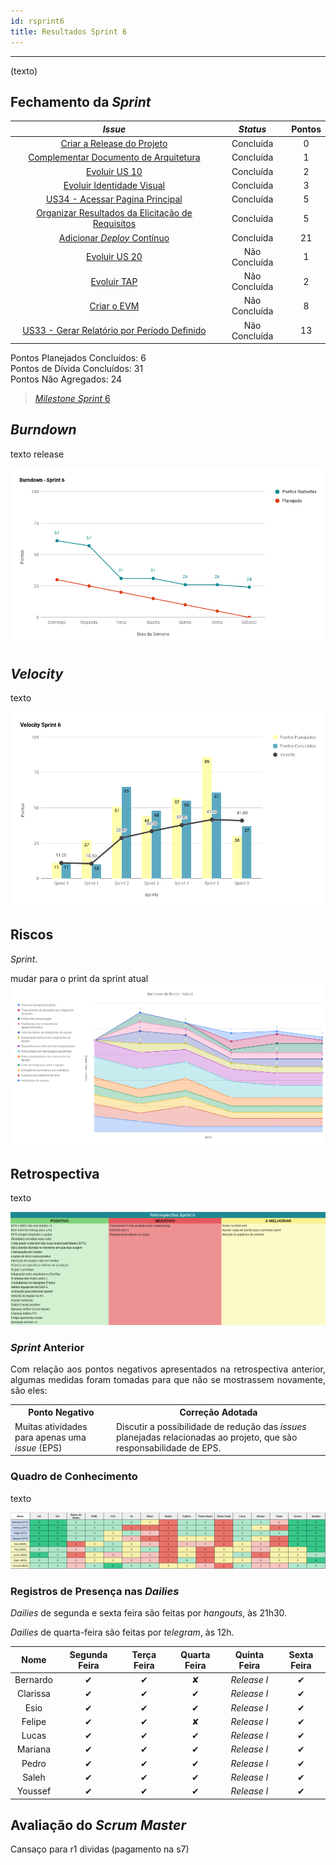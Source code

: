 ```yaml
---
id: rsprint6    
title: Resultados Sprint 6 
---
```


***    

<p align="justify">
(texto)
</p>

## Fechamento da _Sprint_   

|     _Issue_      |     _Status_    |       Pontos       |
|:--------------:|:---------------:|:-------------:|
|[Criar a Release do Projeto](https://github.com/fga-eps-mds/2018.2-Kalkuli/issues/125) |Concluída | 0 |
|[Complementar Documento de Arquitetura](https://github.com/fga-eps-mds/2018.2-Kalkuli/issues/122) |Concluída | 1 |
|[Evoluir US 10](https://github.com/fga-eps-mds/2018.2-Kalkuli/issues/119) |Concluída | 2 |
|[Evoluir Identidade Visual](https://github.com/fga-eps-mds/2018.2-Kalkuli/issues/121) |Concluída | 3 |
|[US34 - Acessar Pagina Principal](https://github.com/fga-eps-mds/2018.2-Kalkuli/issues/105) |Concluída | 5 |
|[Organizar Resultados da Elicitação de Requisitos](https://github.com/fga-eps-mds/2018.2-Kalkuli/issues/102) |Concluída | 5 |
|[Adicionar _Deploy_ Contínuo ](https://github.com/fga-eps-mds/2018.2-Kalkuli/issues/97) |Concluída | 21 |
|[Evoluir US 20](https://github.com/fga-eps-mds/2018.2-Kalkuli/issues/120) |Não Concluída | 1 |
|[Evoluir TAP](https://github.com/fga-eps-mds/2018.2-Kalkuli/issues/123) |Não Concluída | 2 |
|[Criar o EVM](https://github.com/fga-eps-mds/2018.2-Kalkuli/issues/124) |Não Concluída | 8 |
|[US33 - Gerar Relatório por Período Definido](https://github.com/fga-eps-mds/2018.2-Kalkuli/issues/126) |Não Concluída | 13 |   

Pontos Planejados Concluídos: 6    
Pontos de Dívida Concluídos:  31   
Pontos Não Agregados: 24  

> [_Milestone Sprint_ 6](https://github.com/fga-eps-mds/2018.2-Kalkuli/milestone/7?closed=1)

## _Burndown_    

<p align="justify">
texto release</p> 

![S6](assets/burndown-S6.png "Burndown Sprint 6")

## _Velocity_     
<p align="justify">
texto
</p>   

![S6](assets/velocity-S6.png "Burndown Sprint 6")

## Riscos    
<p align="justify">
 <i>Sprint</i>. 
</p>  

mudar para o print da sprint atual
[![S6](assets/BurndowndeRiscos-S6.png "Clique para ver em detalhes")](https://docs.google.com/spreadsheets/d/1PYjMMXbWRgKwY5oZH5ekg4VbqTYYfdJImHmxCLH62xI/edit#gid=0) 


## Retrospectiva
<p align="justify">
texto
</p>   

[![S6](assets/Retrospectiva-S6.png "Clique para ver em detalhes")](https://docs.google.com/spreadsheets/d/1SwrbhRVE0lLx0K-8wPtjzFHJ86G5oUCzknl2b8s2odg/edit#gid=1604424235)   

### _Sprint_ Anterior

<p align="justify">
Com relação aos pontos negativos apresentados na retrospectiva anterior, algumas medidas foram tomadas para que não se mostrassem novamente, são eles:

<table>
  <tr>
    <th>Ponto Negativo</th>
    <th>Correção Adotada</th>
  </tr>
  <tr>
    <td>Muitas atividades para apenas uma <i>issue</i> (EPS)</td>
    <td>Discutir a possibilidade de redução das <i>issues</i> planejadas relacionadas ao projeto, que são responsabilidade de EPS.</td>
  </tr>
</table>
</p>


### Quadro de Conhecimento   

<p align="justify">
texto
</p>

[![S6](assets/Conhecimento-S6.png "Clique para ver em detalhes")](https://docs.google.com/spreadsheets/d/19OGoemAfy_4nSFBbycD4kIoBFJwUjbXB7vxuQi8HLqY/edit#gid=906042971)


### Registros de Presença nas _Dailies_    

<p align="justify">
<i>Dailies</i> de segunda e sexta feira são feitas por <i>hangouts</i>, às 21h30.
</p>
<p align="justify">
<i>Dailies</i> de quarta-feira são feitas por <i>telegram</i>, às 12h.
</p>

| Nome    |Segunda Feira      | Terça Feira      | Quarta Feira     | Quinta Feira      | Sexta Feira      |     
|:-----:  |:-----------------:|:----------------:|:----------------:|:-----------------:|:----------------:|
|Bernardo |         ✔         |         ✔        |         ✘        |     _Release I_     |         ✔        |
|Clarissa |         ✔         |         ✔        |         ✔        |     _Release I_     |         ✔        |
|Esio     |         ✔         |         ✔        |         ✔        |     _Release I_     |         ✔        |
|Felipe   |         ✔         |         ✔        |         ✘        |     _Release I_     |         ✔        |
|Lucas    |         ✔         |         ✔        |         ✔        |     _Release I_     |         ✔        |
|Mariana  |         ✔         |         ✔        |         ✔        |     _Release I_     |         ✔        |
|Pedro    |         ✔         |         ✔        |         ✔        |     _Release I_     |         ✔        |
|Saleh    |         ✔         |         ✔        |         ✔        |     _Release I_     |         ✔        |
|Youssef  |         ✔         |         ✔        |         ✔        |     _Release I_     |         ✔        |      


## Avaliação do _Scrum Master_  

<p align="justify">
Cansaço para r1
dividas (pagamento na s7)
</p>